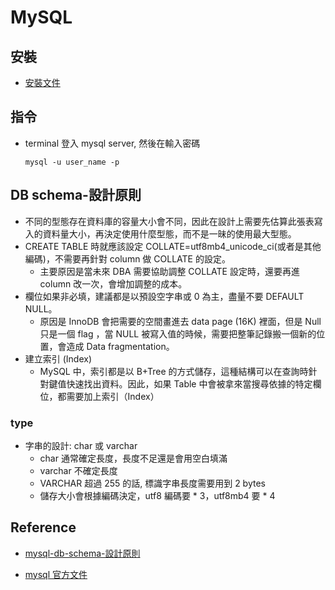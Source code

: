 # MySQL

## 安裝

- [安裝文件](https://github.com/machineCYC/EnvironmentSetting/blob/master/MySQL/INSTALL.md)

## 指令

- terminal 登入 mysql server, 然後在輸入密碼
    ```
    mysql -u user_name -p
    ```

## DB schema-設計原則

- 不同的型態存在資料庫的容量大小會不同，因此在設計上需要先估算此張表寫入的資料量大小，再決定使用什麼型態，而不是一昧的使用最大型態。
- CREATE TABLE 時就應該設定 COLLATE=utf8mb4_unicode_ci(或者是其他編碼)，不需要再針對 column 做 COLLATE 的設定。
    - 主要原因是當未來 DBA 需要協助調整 COLLATE 設定時，還要再進 column 改一次，會增加調整的成本。
- 欄位如果非必填，建議都是以預設空字串或 0 為主，盡量不要 DEFAULT NULL。
    - 原因是 InnoDB 會把需要的空間畫進去 data page (16K) 裡面，但是 Null 只是一個 flag ，當 NULL 被寫入值的時候，需要把整筆記錄搬一個新的位置，會造成 Data fragmentation。
- 建立索引 (Index)
    - MySQL 中，索引都是以 B+Tree 的方式儲存，這種結構可以在查詢時針對鍵值快速找出資料。因此，如果 Table 中會被拿來當搜尋依據的特定欄位，都需要加上索引（Index）

### type

- 字串的設計: char 或 varchar
    - char 通常確定長度，長度不足還是會用空白填滿
    - varchar 不確定長度
    - VARCHAR 超過 255 的話, 標識字串長度需要用到 2 bytes
    - 儲存大小會根據編碼決定，utf8 編碼要 * 3，utf8mb4 要 * 4


## Reference

- [mysql-db-schema-設計原則](https://blog.johnsonlu.org/mysql-db-schema-%E8%A8%AD%E8%A8%88%E5%8E%9F%E5%89%87/)

- [mysql 官方文件](https://dev.mysql.com/doc/)